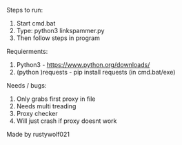 Steps to run:
1. Start cmd.bat
2. Type: python3 linkspammer.py
3. Then follow steps in program

Requierments:
1. Python3 - https://www.python.org/downloads/
2. (python )requests  - pip install requests (in cmd.bat/exe)

Needs / bugs:
1. Only grabs first proxy in file
2. Needs multi treading
3. Proxy checker
4. Will just crash if proxy doesnt work

Made by rustywolf021
